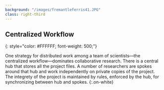 ```yaml
---
background: "/images/fremantleferris41.JPG"
class: right-third
---
```


## Centralized Workflow
{: style="color: #FFFFFF; font-weight: 500;"}

One strategy for distributed work among a team of scientists&mdash;the centralized workflow&mdash;dominates collaborative research.
There is a central hub that stores all the project files.
A number of researchers are spokes around that hub and work independently on private copies of the project.
The integrety of the project is maintained by rules, enforced by the hub, for synchronizing between hub and spokes.
{:.on-white}	
